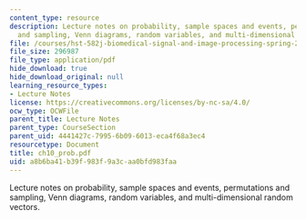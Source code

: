 ```yaml
---
content_type: resource
description: Lecture notes on probability, sample spaces and events, permutations
  and sampling, Venn diagrams, random variables, and multi-dimensional random vectors.
file: /courses/hst-582j-biomedical-signal-and-image-processing-spring-2007/a8b6ba41b39f983f9a3caa0bfd983faa_ch10_prob.pdf
file_size: 296987
file_type: application/pdf
hide_download: true
hide_download_original: null
learning_resource_types:
- Lecture Notes
license: https://creativecommons.org/licenses/by-nc-sa/4.0/
ocw_type: OCWFile
parent_title: Lecture Notes
parent_type: CourseSection
parent_uid: 4441427c-7995-6b09-6013-eca4f68a3ec4
resourcetype: Document
title: ch10_prob.pdf
uid: a8b6ba41-b39f-983f-9a3c-aa0bfd983faa
---
```

Lecture notes on probability, sample spaces and events, permutations and sampling, Venn diagrams, random variables, and multi-dimensional random vectors.